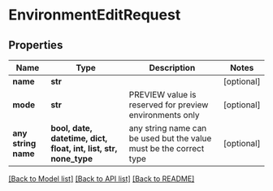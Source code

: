 # EnvironmentEditRequest


## Properties
Name | Type | Description | Notes
------------ | ------------- | ------------- | -------------
**name** | **str** |  | [optional] 
**mode** | **str** | PREVIEW value is reserved for preview environments only | [optional] 
**any string name** | **bool, date, datetime, dict, float, int, list, str, none_type** | any string name can be used but the value must be the correct type | [optional]

[[Back to Model list]](../README.md#documentation-for-models) [[Back to API list]](../README.md#documentation-for-api-endpoints) [[Back to README]](../README.md)


